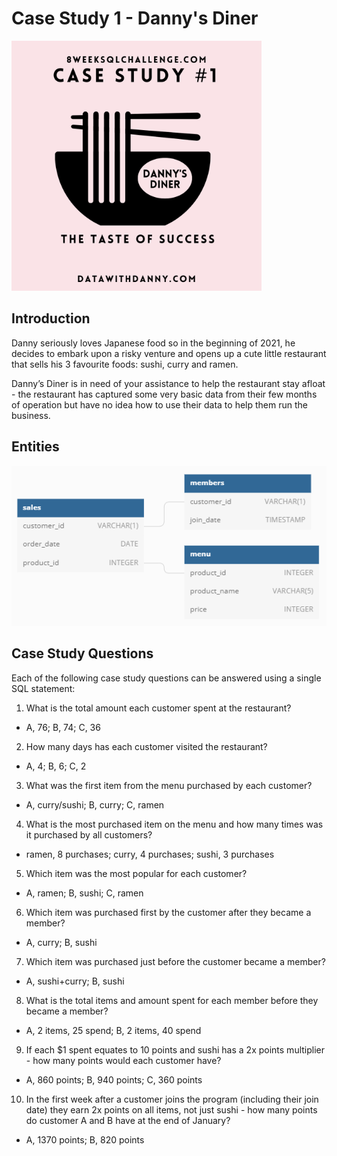 # Case Study 1 - Danny's Diner
<img src ="https://github.com/lion-star-gold/8-week-SQL-challenge/blob/main/Case%20Study%201%20-%20Danny's%20Diner/main_image.png" width="400">

## Introduction

Danny seriously loves Japanese food so in the beginning of 2021, he decides to embark upon a risky venture and opens up a cute little restaurant that sells his 3 favourite foods: sushi, curry and ramen.

Danny’s Diner is in need of your assistance to help the restaurant stay afloat - the restaurant has captured some very basic data from their few months of operation but have no idea how to use their data to help them run the business.

## Entities
<img src ="https://github.com/lion-star-gold/8-week-SQL-challenge/blob/main/Case%20Study%201%20-%20Danny's%20Diner/erd-1.PNG">

## Case Study Questions
Each of the following case study questions can be answered using a single SQL statement:

1. What is the total amount each customer spent at the restaurant?
  * A, 76; B, 74; C, 36
2. How many days has each customer visited the restaurant?
  * A, 4; B, 6; C, 2
3. What was the first item from the menu purchased by each customer?
  * A, curry/sushi; B, curry; C, ramen
4. What is the most purchased item on the menu and how many times was it purchased by all customers?
  * ramen, 8 purchases; curry, 4 purchases; sushi, 3 purchases
5. Which item was the most popular for each customer?
  * A, ramen; B, sushi; C, ramen
6. Which item was purchased first by the customer after they became a member?
  * A, curry; B, sushi
7. Which item was purchased just before the customer became a member?
  * A, sushi+curry; B, sushi
8. What is the total items and amount spent for each member before they became a member?
  * A, 2 items, 25 spend; B, 2 items, 40 spend
9. If each $1 spent equates to 10 points and sushi has a 2x points multiplier - how many points would each customer have?
  * A, 860 points; B, 940 points; C, 360 points
10. In the first week after a customer joins the program (including their join date) they earn 2x points on all items, not just sushi - how many points do customer A and B have at the end of January?
  * A, 1370 points; B, 820 points
